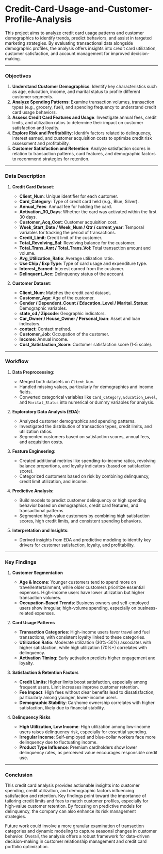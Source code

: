 # Credit-Card-Usage-and-Customer-Profile-Analysis

This project aims to analyze credit card usage patterns and customer demographics to identify trends, predict behaviors, and assist in targeted marketing strategies. By evaluating transactional data alongside demographic profiles, the analysis offers insights into credit card utilization, customer satisfaction, and account management for improved decision-making.

---

### Objectives

1. **Understand Customer Demographics**: Identify key characteristics such as age, education, income, and marital status to profile different customer segments.
2. **Analyze Spending Patterns**: Examine transaction volumes, transaction types (e.g., grocery, fuel), and spending frequency to understand credit card usage behaviors.
3. **Assess Credit Card Features and Usage**: Investigate annual fees, credit limits, and utilization ratios to determine their impact on customer satisfaction and loyalty.
4. **Explore Risk and Profitability**: Identify factors related to delinquency, interest earned, and customer acquisition costs to optimize credit risk assessment and profitability.
5. **Customer Satisfaction and Retention**: Analyze satisfaction scores in relation to transaction patterns, card features, and demographic factors to recommend strategies for retention.

---

### Data Description

1. **Credit Card Dataset**:
   - **Client_Num**: Unique identifier for each customer.
   - **Card_Category**: Type of credit card held (e.g., Blue, Silver).
   - **Annual_Fees**: Annual fee for holding the card.
   - **Activation_30_Days**: Whether the card was activated within the first 30 days.
   - **Customer_Acq_Cost**: Customer acquisition cost.
   - **Week_Start_Date / Week_Num / Qtr / current_year**: Temporal variables for tracking the period of transactions.
   - **Credit_Limit**: Credit limit of the customer.
   - **Total_Revolving_Bal**: Revolving balance for the customer.
   - **Total_Trans_Amt / Total_Trans_Vol**: Total transaction amount and volume.
   - **Avg_Utilization_Ratio**: Average utilization ratio.
   - **Use Chip / Exp Type**: Type of card usage and expenditure type.
   - **Interest_Earned**: Interest earned from the customer.
   - **Delinquent_Acc**: Delinquency status of the account.

2. **Customer Dataset**:
   - **Client_Num**: Matches the credit card dataset.
   - **Customer_Age**: Age of the customer.
   - **Gender / Dependent_Count / Education_Level / Marital_Status**: Demographic variables.
   - **state_cd / Zipcode**: Geographic indicators.
   - **Car_Owner / House_Owner / Personal_loan**: Asset and loan indicators.
   - **contact**: Contact method.
   - **Customer_Job**: Occupation of the customer.
   - **Income**: Annual income.
   - **Cust_Satisfaction_Score**: Customer satisfaction score (1-5 scale).

---

### Workflow

1. **Data Preprocessing**:
   - Merged both datasets on `Client_Num`.
   - Handled missing values, particularly for demographics and income fields.
   - Converted categorical variables like `Card_Category`, `Education_Level`, and `Marital_Status` into numerical or dummy variables for analysis.

2. **Exploratory Data Analysis (EDA)**:
   - Analyzed customer demographics and spending patterns.
   - Investigated the distribution of transaction types, credit limits, and utilization ratios.
   - Segmented customers based on satisfaction scores, annual fees, and acquisition costs.

3. **Feature Engineering**:
   - Created additional metrics like spending-to-income ratios, revolving balance proportions, and loyalty indicators (based on satisfaction score).
   - Categorized customers based on risk by combining delinquency, credit limit utilization, and income.

4. **Predictive Analysis**:
   - Build models to predict customer delinquency or high spending behavior based on demographics, credit card features, and transactional patterns.
   - Segmented high-value customers by combining high satisfaction scores, high credit limits, and consistent spending behaviors.

5. **Interpretation and Insights**:
   - Derived insights from EDA and predictive modeling to identify key drivers for customer satisfaction, loyalty, and profitability.

---

### Key Findings

1. **Customer Segmentation**
   - **Age & Income**: Younger customers tend to spend more on travel/entertainment, while older customers prioritize essential expenses. High-income users have lower utilization but higher transaction volumes.
   - **Occupation-Based Trends**: Business owners and self-employed users show irregular, high-volume spending, especially on business-related expenses.

2. **Card Usage Patterns**
   - **Transaction Categories**: High-income users favor travel and fuel transactions, with consistent loyalty linked to these categories.
   - **Utilization Ratio**: Moderate utilization (30%-50%) associates with higher satisfaction, while high utilization (70%+) correlates with delinquency.
   - **Activation Timing**: Early activation predicts higher engagement and loyalty.

3. **Satisfaction & Retention Factors**
   - **Credit Limits**: Higher limits boost satisfaction, especially among frequent users. Limit increases improve customer retention.
   - **Fee Impact**: High fees without clear benefits lead to dissatisfaction, particularly among younger, lower-income users.
   - **Demographic Stability**: Car/home ownership correlates with higher satisfaction, likely due to financial stability.

4. **Delinquency Risks**
   - **High Utilization, Low Income**: High utilization among low-income users raises delinquency risk, especially for essential spending.
   - **Irregular Income**: Self-employed and blue-collar workers face more delinquency due to fluctuating income.
   - **Product Type Influence**: Premium cardholders show lower delinquency rates, as perceived value encourages responsible credit use.

---

### Conclusion

This credit card analysis provides actionable insights into customer spending, credit utilization, and demographic factors influencing satisfaction and retention. Key findings point toward the importance of tailoring credit limits and fees to match customer profiles, especially for high-value customer retention. By focusing on predictive models for delinquency, the company can also enhance its risk management strategies. 

Future work could involve a more granular examination of transaction categories and dynamic modeling to capture seasonal changes in customer behavior. Overall, the analysis offers a robust framework for data-driven decision-making in customer relationship management and credit card portfolio optimization.
